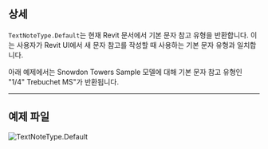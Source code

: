 ## 상세
`TextNoteType.Default`는 현재 Revit 문서에서 기본 문자 참고 유형을 반환합니다. 이는 사용자가 Revit UI에서 새 문자 참고를 작성할 때 사용하는 기본 문자 유형과 일치합니다.

아래 예제에서는 Snowdon Towers Sample 모델에 대해 기본 문자 참고 유형인 "1/4" Trebuchet MS"가 반환됩니다.
___
## 예제 파일

![TextNoteType.Default](./Revit.Elements.TextNoteType.Default_img.jpg)

